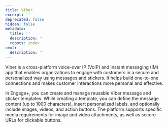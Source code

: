 ```yaml
---
title: Viber
excerpt: ''
deprecated: false
hidden: false
metadata:
  title: ''
  description: ''
  robots: index
next:
  description: ''
---
```

Viber is a cross-platform voice-over IP (VoIP) and instant messaging (IM) app that enables organizations to engage with customers in a secure and personalized way using messages and stickers. It helps build one-to-one connections and makes customer interactions more personal and effective.

In Engage+, you can create and manage reusable Viber message and sticker templates. While creating a template, you can define the message content (up to 1000 characters), insert personalized labels, and optionally include images, videos, and action buttons. The platform supports specific media requirements for image and video attachments, as well as secure URLs for clickable buttons.